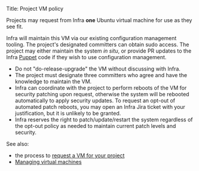 Title: Project VM policy

Projects may request from Infra **one** Ubuntu virtual machine for use as they see fit.

Infra will maintain this VM via our existing configuration management tooling. The project's designated committers can obtain sudo access. The project may either maintain the system _in situ_, or provide PR updates to the Infra <a href="https://cwiki.apache.org/confluence/display/INFRA/Puppet" target="_blank">Puppet</a> code if they wish to use configuration management.

- Do not "do-release-upgrade" the VM without discussing with Infra.
- The project must designate three committers who agree and have the knowledge to maintain the VM.
- Infra can coordinate with the project to perform reboots of the VM for security patching upon request, otherwise the system will be rebooted automatically to apply security updates. To request an opt-out of automated patch reboots, you may open an Infra Jira ticket with your justification, but it is unlikely to be granted.
- Infra reserves the right to patch/update/restart the system regardless of the opt-out policy as needed to maintain current patch levels and security.

See also:

  - the process to [request a VM for your project](vm-for-project.html)
  - [Managing virtual machines](vm-management.html)
